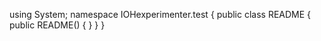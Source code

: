 ﻿using System;
namespace IOHexperimenter.test
{
	public class README
	{
		public README()
		{
		}
	}
}
